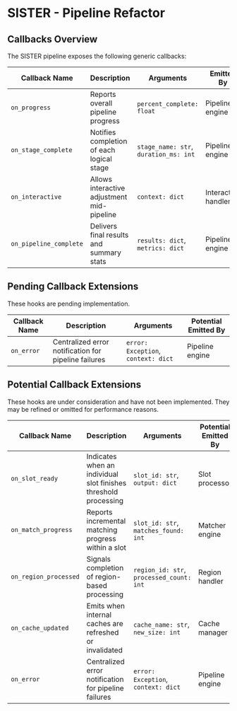 # SISTER - Pipeline Refactor

## Callbacks Overview

The SISTER pipeline exposes the following generic callbacks:

| Callback Name         | Description                                    | Arguments                             | Emitted By          |
|-----------------------|------------------------------------------------|---------------------------------------|---------------------|
| `on_progress`         | Reports overall pipeline progress              | `percent_complete: float`             | Pipeline engine     |
| `on_stage_complete`   | Notifies completion of each logical stage      | `stage_name: str`, `duration_ms: int` | Pipeline engine     |
| `on_interactive`      | Allows interactive adjustment mid-pipeline     | `context: dict`                       | Interactive handler |
| `on_pipeline_complete`| Delivers final results and summary stats       | `results: dict`, `metrics: dict`      | Pipeline engine     |

## Pending Callback Extensions

These hooks are pending implementation. 

| Callback Name         | Description                                                          | Arguments                                  | Potential Emitted By |
|-----------------------|----------------------------------------------------------------------|--------------------------------------------|----------------------|
| `on_error`            | Centralized error notification for pipeline failures                 | `error: Exception`, `context: dict`        | Pipeline engine      |

## Potential Callback Extensions

These hooks are under consideration and have not been implemented. They may be refined or omitted for performance reasons.

| Callback Name         | Description                                                          | Arguments                                  | Potential Emitted By |
|-----------------------|----------------------------------------------------------------------|--------------------------------------------|----------------------|
| `on_slot_ready`       | Indicates when an individual slot finishes threshold processing      | `slot_id: str`, `output: dict`             | Slot processor       |
| `on_match_progress`   | Reports incremental matching progress within a slot                  | `slot_id: str`, `matches_found: int`       | Matcher engine       |
| `on_region_processed` | Signals completion of region-based processing                        | `region_id: str`, `processed_count: int`   | Region handler       |
| `on_cache_updated`    | Emits when internal caches are refreshed or invalidated              | `cache_name: str`, `new_size: int`         | Cache manager        |
| `on_error`            | Centralized error notification for pipeline failures                 | `error: Exception`, `context: dict`        | Pipeline engine      |
